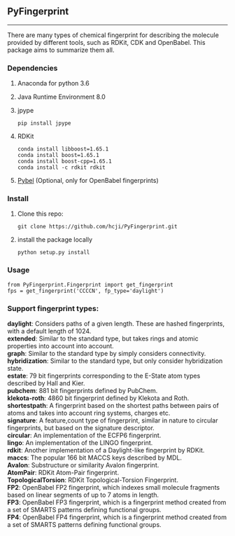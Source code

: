 ## PyFingerprint
***

There are many types of chemical fingerprint for describing the molecule provided by different tools, such as RDKit, CDK and OpenBabel. This package aims to summarize them all.

### Dependencies

 1. Anaconda for python 3.6
 2. Java Runtime Environment 8.0
 3. jpype
 
        pip install jpype

 4. RDKit

        conda install libboost=1.65.1
        conda install boost=1.65.1
        conda install boost-cpp=1.65.1
        conda install -c rdkit rdkit
 5. [Pybel](https://open-babel.readthedocs.io/en/latest/UseTheLibrary/PythonInstall.html) (Optional, only for OpenBabel fingerprints)
 
 ### Install
 1. Clone this repo:
 
        git clone https://github.com/hcji/PyFingerprint.git
 2. install the package locally
 
        python setup.py install

### Usage

	from PyFingerprint.Fingerprint import get_fingerprint
	fps = get_fingerprint('CCCCN', fp_type='daylight')

### Support fingerprint types:
**daylight**: Considers paths of a given length. These are hashed fingerprints, with a default length of 1024.    
**extended**: Similar to the standard type, but takes rings and atomic properties into account into account.    
**graph**: Similar to the standard type by simply considers connectivity.     
**hybridization**: Similar to the standard type, but only consider hybridization state.    
**estate**: 79 bit fingerprints corresponding to the E-State atom types described by Hall and Kier.    
**pubchem**: 881 bit fingerprints defined by PubChem.    
**klekota-roth**: 4860 bit fingerprint defined by Klekota and Roth.    
**shortestpath**: A fingerprint based on the shortest paths between pairs of atoms and takes into account ring systems, charges etc.    
**signature**: A feature,count type of fingerprint, similar in nature to circular fingerprints, but based on the signature descriptor.    
**circular**: An implementation of the ECFP6 fingerprint.    
**lingo**: An implementation of the LINGO fingerprint.    
**rdkit**: Another implementation of a Daylight-like fingerprint by RDKit.    
**maccs**: The popular 166 bit MACCS keys described by MDL.    
**Avalon**: Substructure or similarity Avalon fingerprint.    
**AtomPair**: RDKit Atom-Pair fingerprint.    
**TopologicalTorsion**: RDKit Topological-Torsion Fingerprint.    
**FP2**: OpenBabel FP2 fingerprint, which indexes small molecule fragments based on linear segments of up to 7 atoms in length.    
**FP3**: OpenBabel FP3 fingerprint, which is a fingerprint method created from a set of SMARTS patterns defining functional groups.    
**FP4**: OpenBabel FP4 fingerprint, which is a fingerprint method created from a set of SMARTS patterns defining functional groups.    
	
	

